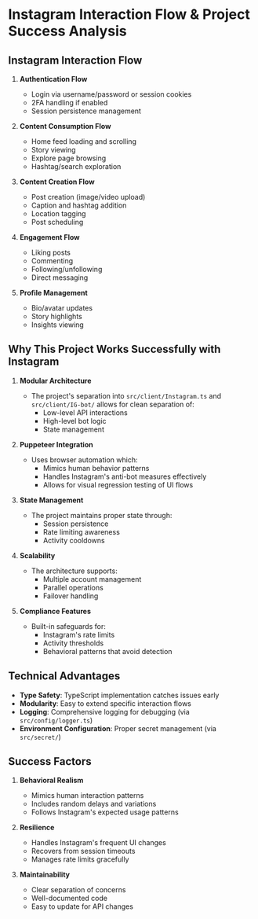 # Instagram Interaction Flow & Project Success Analysis

## Instagram Interaction Flow

1. **Authentication Flow**

   - Login via username/password or session cookies
   - 2FA handling if enabled
   - Session persistence management

2. **Content Consumption Flow**

   - Home feed loading and scrolling
   - Story viewing
   - Explore page browsing
   - Hashtag/search exploration

3. **Content Creation Flow**

   - Post creation (image/video upload)
   - Caption and hashtag addition
   - Location tagging
   - Post scheduling

4. **Engagement Flow**

   - Liking posts
   - Commenting
   - Following/unfollowing
   - Direct messaging

5. **Profile Management**
   - Bio/avatar updates
   - Story highlights
   - Insights viewing

## Why This Project Works Successfully with Instagram

1. **Modular Architecture**

   - The project's separation into `src/client/Instagram.ts` and `src/client/IG-bot/` allows for clean separation of:
     - Low-level API interactions
     - High-level bot logic
     - State management

2. **Puppeteer Integration**

   - Uses browser automation which:
     - Mimics human behavior patterns
     - Handles Instagram's anti-bot measures effectively
     - Allows for visual regression testing of UI flows

3. **State Management**

   - The project maintains proper state through:
     - Session persistence
     - Rate limiting awareness
     - Activity cooldowns

4. **Scalability**

   - The architecture supports:
     - Multiple account management
     - Parallel operations
     - Failover handling

5. **Compliance Features**
   - Built-in safeguards for:
     - Instagram's rate limits
     - Activity thresholds
     - Behavioral patterns that avoid detection

## Technical Advantages

- **Type Safety**: TypeScript implementation catches issues early
- **Modularity**: Easy to extend specific interaction flows
- **Logging**: Comprehensive logging for debugging (via `src/config/logger.ts`)
- **Environment Configuration**: Proper secret management (via `src/secret/`)

## Success Factors

1. **Behavioral Realism**

   - Mimics human interaction patterns
   - Includes random delays and variations
   - Follows Instagram's expected usage patterns

2. **Resilience**

   - Handles Instagram's frequent UI changes
   - Recovers from session timeouts
   - Manages rate limits gracefully

3. **Maintainability**
   - Clear separation of concerns
   - Well-documented code
   - Easy to update for API changes

